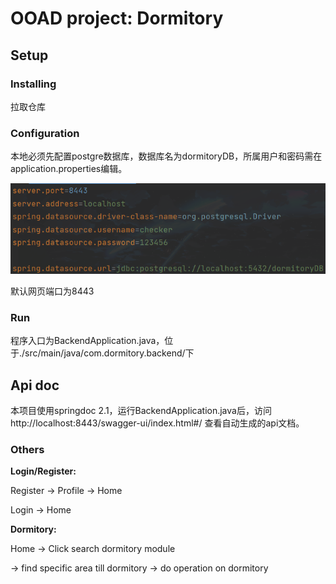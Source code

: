 # OOAD project: Dormitory

## Setup

### Installing

拉取仓库

### Configuration

本地必须先配置postgre数据库，数据库名为dormitoryDB，所属用户和密码需在application.properties编辑。

![img.png](misc/img.png)

默认网页端口为8443

### Run

程序入口为BackendApplication.java，位于./src/main/java/com.dormitory.backend/下

## Api doc

本项目使用springdoc 2.1，运行BackendApplication.java后，访问http://localhost:8443/swagger-ui/index.html#/ 查看自动生成的api文档。

### Others

**Login/Register:**

Register -> Profile -> Home

Login -> Home

**Dormitory:**

Home -> Click search dormitory module

-> find specific area till dormitory -> do operation on dormitory


